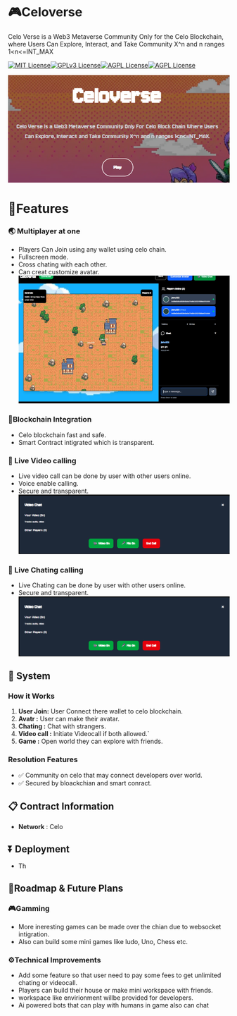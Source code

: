 
# 🎮Celoverse
Celo Verse is a Web3 Metaverse Community Only for the Celo Blockchain, where Users Can Explore, Interact, and Take Community X^n and n ranges 1<n<=INT_MAX




[![MIT License](https://img.shields.io/badge/Celo-Metaverse-green.svg)](https://choosealicense.com/licenses/mit/)[![GPLv3 License](https://img.shields.io/badge/Node.js-Solidity-red.svg)](https://opensource.org/licenses/)[![AGPL License](https://img.shields.io/badge/Contract-Celoverse-blue.svg)](http://www.gnu.org/licenses/agpl-3.0)[![AGPL License](https://img.shields.io/badge/Blockchain-Celoverse-pink.svg)](http://www.gnu.org/licenses/agpl-3.0)


![Logo](https://github.com/jishusardar/celo-verse/blob/main/public/Demo/Celoverse-logo.png)



# 🤖Features

### 🌏 Multiplayer at one 
- Players Can Join using any wallet using celo chain.
- Fullscreen mode.
- Cross chating with each other.
- Can creat customize avatar.
![image](https://github.com/jishusardar/celo-verse/blob/main/public/Demo/multiplayer_at_once.png) 

### 🔐Blockchain Integration
- Celo blockchain fast and safe.
- Smart Contract intigrated which is transparent.

### 🎥 Live Video calling
- Live video call can be done by user with other users online.
- Voice enable calling.
- Secure and transparent.
![image](https://github.com/jishusardar/celo-verse/blob/main/public/Demo/videoandaudio.png)

### 📲 Live Chating calling
- Live Chating can be done by user with other users online.
- Secure and transparent.
![image](https://github.com/jishusardar/celo-verse/blob/main/public/Demo/videoandaudio.png)

## 🎯 System
### How it Works
 1. **User Join:** User Connect there wallet to celo blockchain.
 2. **Avatr :** User can make their avatar.
 3. **Chating :** Chat with strangers.
 4. **Video call :** Initiate Videocall if both allowed.`
 5. **Game :** Open world they can explore with friends.
### Resolution Features
- ✅ Community on celo that may connect developers over world.
- ✅ Secured by bloackchian and smart conract.
## 📋 Contract Information
- **Network** : Celo
## ⏬ Deployment
 - Th

## 🎯Roadmap & Future Plans

### 🎮Gamming 
- More ineresting games can be made over the chian due to websocket intigration.
- Also can build some mini games like ludo, Uno, Chess etc.

### ⚙️Technical Improvements 
 - Add some feature so that user need to pay some fees to get unlimited chating or videocall.
 - Players can build their house or make mini workspace with friends.
 - workspace like envirionment willbe provided for developers.
 - Ai powered bots that can play with humans in game also can chat 
